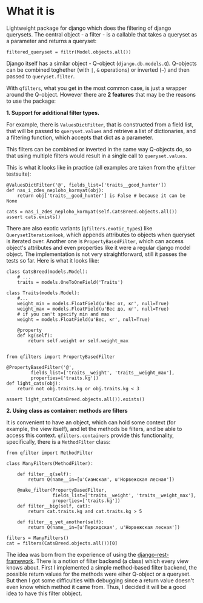 What it is
=========

Lightweight package for django which does the filtering of django querysets. The central object - a filter - is a callable that takes a queryset as a parameter and returns a queryset:

    filtered_queryset = filtr(Model.objects.all())

Django itself has a similar object - Q-object (`django.db.models.Q`). Q-objects can be combined toghether (with `|`, `&` operations) or inverted (`~`) and then passed to `queryset.filter`.

With `qfilters`, what you get in the most common case, is just a wrapper around the Q-object. However there are __2 features__ that may be the reasons to use the package:
    
__1. Support for additional filter types.__

For example, there is `ValuesDictFilter`, that is constructed from a field list, that will be passed to `queryset.values` and retrieve a list of dictionaries, and a filtering function, which accepts that dict as a parameter.

This filters can be combined or inverted in the same way Q-objects do, so that using multiple filters would result in a single call to `queryset.values`.

This is what it looks like in practice (all examples are taken from the `qfilter` testsuite):
      
    @ValuesDictFilter('@', fields_list=['traits__good_hunter'])
    def nas_i_zdes_neploho_kormyat(obj):
        return obj['traits__good_hunter'] is False # because it can be None
    
    cats = nas_i_zdes_neploho_kormyat(self.CatsBreed.objects.all())
    assert cats.exists()
    
There are also exotic variants (`qfilters.exotic_types`) like `QuerysetIterationHook`, which appends attributes to objects when queryset is iterated over. Another one is `PropertyBasedFilter`, which can access object's attributes and even properties like it were a regular django model object. The implementation is not very straightforward, still it passes the tests so far. Here is what it looks like:
    
    class CatsBreed(models.Model):
        # ...
        traits = models.OneToOneField('Traits')

    class Traits(models.Model):
        #...
        weight_min = models.FloatField(u'Вес от, кг', null=True)
        weight_max = models.FloatField(u'Вес до, кг', null=True)
        # if you can't specify min and max 
        weight = models.FloatField(u'Вес, кг', null=True)

        @property
        def kg(self):
            return self.weight or self.weight_max
    
    
    from qfilters import PropertyBasedFilter
    
    @PropertyBasedFilter('@',
             fields_list=['traits__weight', 'traits__weight_max'], 
             properties=['traits.kg'])
    def light_cats(obj):
        return not obj.traits.kg or obj.traits.kg < 3
    
    assert light_cats(CatsBreed.objects.all()).exists()

__2. Using class as container: methods are filters__

It is convenient to have an object, which can hold some context (for example, the view itself),
and let the methods be filters, and be able to access this context. `qfilters.containers` provide this functionality, specifically, there is a `MethodFilter` class:
    
    from qfilter import MethodFilter
    
    class ManyFilters(MethodFilter):
        
        def filter__q(self):
            return Q(name__in=[u'Сиамская', u'Норвежская лесная'])
        
        @make_filter(PropertyBasedFilter,
                     fields_list=['traits__weight', 'traits__weight_max'], 
                     properties=['traits.kg'])
        def filter__big(self, cat):
            return cat.traits.kg and cat.traits.kg > 5
        
        def filter__q_yet_another(self):
            return Q(name__in=[u'Персидская', u'Норвежская лесная'])
    
    filters = ManyFilters()
    cat = filters(CatsBreed.objects.all())[0]

The idea was born from the experience of using the [django-rest-framework](http://www.django-rest-framework.org/). There is a notion of filter backend (a class) which every view knows about. First I implemented a simple method-based filter backend, the possible return values for the methods were eiher Q-object or a queryset. But then I got some difficulties with debugging since a return value doesn't even know which method it came from. Thus, I decided it will be a good idea to have this filter obbject.